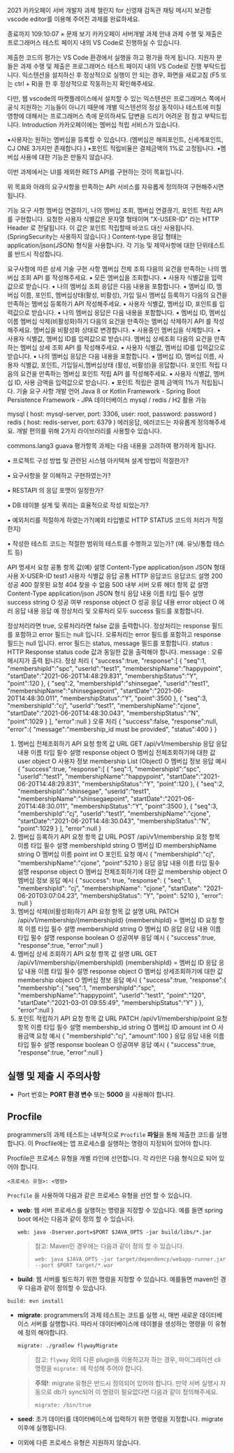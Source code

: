2021 카카오페이 서버 개발자 과제 챌린지 for 신영재
감독관 채팅
메시지 보관함
vscode editor를 이용해 주어진 과제를 완료하세요.
    
 
종료까지
109:10:07
×
문제 보기
카카오페이 서버개발 과제
안내
과제 수행 및 제출은 프로그래머스 테스트 페이지 내의 VS Code로 진행하실 수 있습니다.

제출한 코드의 평가는 VS Code 환경에서 실행을 하고 평가을 하게 됩니다. 지원자 분들은 과제 수행 및 제출은 프로그래머스 테스트 페이지 내의 VS Code로 진행 부탁드립니다.
익스텐션을 설치하신 후 정상적으로 실행이 안 되는 경우, 화면을 새로고침 (F5 또는 ctrl + R)을 한 후 정상적으로 작동하는지 확인해주세요.

다만, 웹 vscode의 마켓플레이스에서 설치할 수 있는 익스텐션은 프로그래머스 쪽에서 공식 지원하는 기능들이 아니기 때문에 개별 익스텐션의 정상 동작이나 테스트에 미칠 영향에 대해서는 프로그래머스 측에 문의하셔도 답변을 드리기 어려운 점 참고 부탁드립니다.
Introduction
카카오페이에는 멤버십 적립 서비스가 있습니다.

▪사용자는 원하는 멤버십을 등록할 수 있습니다.
(멤버십은 해피포인트, 신세계포인트, CJ ONE 3가지만 존재합니다.)
▪포인트 적립비율은 결제금액의 1%로 고정됩니다.
▪멤버십 사용에 대한 기능은 만들지 않습니다.

이번 과제에서는 UI를 제외한 RETS API를 구현하는 것이 목표입니다.

위 목표와 아래의 요구사항을 만족하는 API 서비스를 자유롭게 정의하여 구현해주시면 됩니다.

기능 요구 사항
멤버십 연결하기, 나의 멤버십 조회, 멤버십 연결끊기, 포인트 적립 API 를 구현합니다.
요청한 사용자 식별값은 문자열 형태이며 "X-USER-ID" 라는 HTTP
Header 로 전달됩니다. 이 값은 포인트 적립할때 바코드 대신 사용됩니다.
(SpringSecurity는 사용하지 않습니다.)
Content-type 응답 형태는 application/json(JSON) 형식을 사용합니다.
각 기능 및 제약사항에 대한 단위테스트를 반드시 작성합니다.

요구사항에 따른 상세 기술 구현 사항
멤버십 전체 조회 다음의 요건을 만족하는 나의 멤버십 조회 API 를 작성해주세요. ▪ 모든 멤버십을 조회합니다. ▪ 사용자 식별값을 입력값으로 받습니다. ▪ 나의 멤버십 조회 응답은 다음 내용을 포함합니다. ▪ 멤버십 ID, 멤버십 이름, 포인트, 멤버십상태(활성, 비활성), 가입 일시
멤버십 등록하기 다음의 요건을 만족하는 멤버십 등록하기 API 작성해주세요. ▪ 사용자 식별값, 멤버십 ID, 포인트를 입력값으로 받습니다. ▪ 나의 멤버십 응답은 다음 내용을 포함합니다. ▪ 멤버십 ID, 멤버십 이름
멤버십 삭제(비활성화)하기 다음의 요건을 만족하는 멤버십 삭제하기 API 를 작성해주세요. 멤버십을 비활성화 상태로 변경합니다. ▪ 사용중인 멤버십을 삭제합니다. ▪ 사용자 식별값, 멤버십 ID를 입력값으로 받습니다.
멤버십 상세조회 다음의 요건을 만족하는 멤버십 상세 조회 API 를 작성해주세요. ▪ 사용자 식별값, 멤버십 ID를 입력값으로 받습니다. ▪ 나의 멤버십 응답은 다음 내용을 포함합니다. ▪ 멤버십 ID, 멤버십 이름, 사용자 식별값, 포인트, 가입일시,멤버십상태 (활성, 비활성)을 응답합니다.
포인트 적립 다음의 요건을 만족하는 멤버십 포인트 적립 API 를 작성해주세요. ▪ 사용자 식별값, 멤버십 ID, 사용 금액을 입력값으로 받습니다. ▪ 포인트 적립은 결제 금액의 1%가 적립됩니다.
기술 요구 사항
개발 언어 Java 8 or Kotlin
Framework - Spring Boot
Persistence Framework - JPA
데이터베이스 mysql / redis / H2 활용 가능

mysql ( host: mysql-server, port: 3306, user: root, password: password )
redis ( host: redis-server, port: 6379 )
에러응답, 에러코드는 자유롭게 정의해주세요.
개발 편의를 위해 2가지 라이브러리를 사용할수 있습니다.

commons.lang3
guava
평가항목
과제는 다음 내용을 고려하여 평가하게 됩니다.

▪ 프로젝트 구성 방법 및 관련된 시스템 아키텍쳐 설계 방법이 적절한가?

▪ 요구사항을 잘 이해하고 구현하였는가?

▪ RESTAPI 의 응답 포맷이 일정한가?

▪ DB 테이블 설계 및 쿼리는 효율적으로 작성 되었는가?

▪ 예외처리를 적절하게 하였는가?(예외 타입별로 HTTP STATUS 코드의 처리가 적절한지)

▪ 작성한 테스트 코드는 적절한 범위의 테스트를 수행하고 있는가? (예. 유닛/통합 테스트 등)

API 명세서
요청 공통
항목	값(예)	설명
Content-Type	application/json	JSON 형태 사용
X-USER-ID	test1	사용자 식별값
응답 공통
HTTP 응답코드
응답코드	설명
200	성공
400	잘못된 요청
404	찾을 수 없음
500	내부 서버 오류
헤더
항목	값	설명
Content-Type	application/json	JSON 형식 응답
내용
이름	타입	필수	설명
success	string	O	성공 여부
response	object	O	성공 응답 내용
error	object	O	에러 응답 내용
응답 예
정상처리 및 오류처리 모두 success 필드를 포함합니다.

정상처리라면 true, 오류처리라면 false 값을 출력합니다. 정상처리는 response 필드를 포함하고 error 필드는 null 입니다. 오류처리는 error 필드를 포함하고 response 필드는 null 입니다. error 필드는 status, message 필드를 포함합니다.
status : HTTP Response status code 값과 동일한 값을 출력해야 합니다.
message : 오류 메시지가 출력 됩니다.
정상 처리
{
   "success":true,
   "response":[
      {
         "seq":1,
         "membershipId":"spc",
         "userId":"test1",
         "membershipName":"happypoint",
         "startDate":"2021-06-20T14:48:29.831",
         "membershipStatus":"Y",
         "point":120
      },
      {
         "seq":2,
         "membershipId":"shinsegae",
         "userId":"test1",
         "membershipName":"shinsegaepoint",
         "startDate":"2021-06-20T14:48:30.011",
         "membershipStatus":"Y",
         "point":3500
      },
      {
         "seq":3,
         "membershipId":"cj",
         "userId":"test1",
         "membershipName":"cjone",
         "startDate":"2021-06-20T14:48:30.043",
         "membershipStatus":"N",
         "point":1029
      }
   ],
   "error":null
}
오류 처리
{
   "success":false,
   "response":null,
   "error":{
      "message":"membership_id must be provided",
      "status":400
   }
}
1. 멤버십 전체조회하기 API
요청
항목	값
URL	GET /api/v1/membership
응답
응답 내용
이름	타입	필수	설명
response	object	O	멤버십 전체조회하기에 대한 값
user	object	O	사용자 정보
membership	List (Object)	O	멤버십 정보
응답 예시
{
   "success":true,
   "response":[
      {
         "seq":1,
         "membershipId":"spc",
         "userId":"test1",
         "membershipName":"happypoint",
         "startDate":"2021-06-20T14:48:29.831",
         "membershipStatus":"Y",
         "point":120
      },
      {
         "seq":2,
         "membershipId":"shinsegae",
         "userId":"test1",
         "membershipName":"shinsegaepoint",
         "startDate":"2021-06-20T14:48:30.011",
         "membershipStatus":"Y",
         "point":3500
      },
      {
         "seq":3,
         "membershipId":"cj",
         "userId":"test1",
         "membershipName":"cjone",
         "startDate":"2021-06-20T14:48:30.043",
         "membershipStatus":"N",
         "point":1029
      }
   ],
   "error":null
}
2. 멤버십 등록하기 API
요청
항목	값
URL	POST /api/v1/membership
요청 항목
이름	타입	필수	설명
membershipId	string	O	멤버십 ID
membershipName	string	O	멤버십 이름
point	int	O	포인트
요청 예시
{
   "membershipId":"cj",
   "membershipName":"cjone",
   "point":5210
}
응답
응답 내용
이름	타입	필수	설명
response	object	O	멤버십 전체조회하기에 대한 값
membership	object	O	멤버십 정보
응답 예시
{
    "success": true,
    "response": {
        "seq": 1,
        "membershipId": "cj",
        "membershipName": "cjone",
        "startDate": "2021-06-20T03:07:04.23",
        "membershipStatus": "Y",
        "point": 5210
    },
    "error": null
}
3. 멤버십 삭제(비활성화)하기 API
요청
항목	값	설명
URL	PATCH /api/v1/membership/{membershipId}	{membershipId} = 멤버십 ID
요청 항목
이름	타입	필수	설명
membershipId	string	O	멤버십 ID
응답
응답 내용
이름	타입	필수	설명
response	boolean	O	성공여부
응답 예시
{
   "success":true,
   "response":true,
   "error":null
}
4. 멤버십 상세 조회하기 API
요청
항목	값	설명
URL	GET /api/v1/membership/{membershipId}	{membershipId} = 멤버십 ID
응답
응답 내용
이름	타입	필수	설명
response	object	O	멤버십 상세조회하기에 대한 값
membership	object	O	멤버십 정보
응답 예시
{
   "success":true,
   "response":{
      "membership":{
         "seq":1,
         "membershipId":"spc",
         "membershipName":"happypoint",
               "userId":"test1",
         "point":"120",
         "startDate":"2021-03-01 09:55:49",
         "membershipStatus":"Y"
      }
   },
   "error":null
}
5. 포인트 적립하기 API
요청
항목	값
URL	PATCH /api/v1/membership/point
요청 항목
이름	타입	필수	설명
membership_id	string	O	멤버십 ID
amount	int	O	사용금액
요청 예시
{
   "membershipId":"cj",
   "amount":100
}
응답
응답 내용
이름	타입	필수	설명
response	boolean	O	성공여부
응답 예시
{
   "success":true,
   "response":true,
   "error":null
}







## 실행 및 제출 시 주의사항

- Port 번호는 **PORT 환경 변수** 또는 **5000** 을 사용해야 합니다.

## Procfile

programmers의 과제 테스트는 내부적으로 `Procfile` **파일**을 통해 제출한 코드를 실행합니다. 이 Procfile에는 앱 프로세스를 실행하는 명령이 지정되어 있어야 합니다.

Procfile은 프로세스 유형을 개별 라인에 선언합니다. 각 라인은 다음 형식으로 되어 있어야 합니다.

```
<프로세스 유형>: <명령>
```

`Procfile` 을 사용하여 다음과 같은 프로세스 유형을 선언 할 수 있습니다.

- **web**: 웹 서버 프로세스를 실행하는 명령을 지정할 수 있습니다. 예를 들면 spring boot 에서는 다음과 같이 정의 할 수 있습니다.

  ```
  web: java -Dserver.port=$PORT $JAVA_OPTS -jar build/libs/*.jar
  ```

  > 참고: Maven인 경우에는 다음과 같이 정의 할 수 있습니다.
  >
  > ```
  > web: java $JAVA_OPTS -jar target/dependency/webapp-runner.jar --port $PORT target/*.war
  > ```

- **build**: 웹 서버를 빌드하기 위한 명령을 지정할 수 있습니다. 예를들면 maven인 경우 다음과 같이 정의할 수 있습니다.

```
build: mvn install 
```

- **migrate**: programmers의 과제 테스트는 코드를 실행 시, 매번 새로운 데이터베이스 서버를 실행합니다. 따라서 데이터베이스에 테이블을 생성하는 명령을 이 유형에 정의 해야합니다.

  ```
  migrate: ./gradlew flywayMigrate
  ```

  > 참고: `flyway` 외의 다른 plugin을 이용하고자 하는 경우, 마이그레이션 cli 명령을 `migrate:` 에 작성해 주어야 합니다.  

  >  **주의!**: migrate 유형은 반드시 정의되어 있어야 합니다. 만약 서버 실행시 자동으로 db가 sync되어 이 명령이 필요없다면 다음과 같이 정의해주세요.
  >
  > ```
  > migrate: /bin/true
  > ```

- **seed**: 초기 데이터를 데이터베이스에 입력하기 위한 명령을 지정합니다. migrate 이후에 실행됩니다.

- 이외에 다른 프로세스 유형은 지원하지 않습니다.
